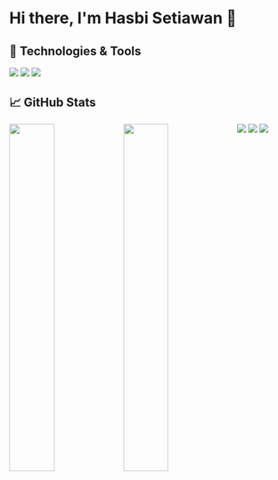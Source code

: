 # Hi there, I'm Hasbi Setiawan 👋
## 🔧 Technologies & Tools
![](https://img.shields.io/badge/OS-Linux-informational?style=flat&logo=linux&logoColor=white&color=2bbc8a)
![](https://img.shields.io/badge/Code-Python-informational?style=flat&logo=python&logoColor=white&color=2bbc8a)
![](https://img.shields.io/badge/Shell-Bash-informational?style=flat&logo=gnu-bash&logoColor=white&color=2bbc8a)


## &#x1f4c8; GitHub Stats

<div>
<a href="https://github.com/hasbisetiawan/hasbisetiawan">
  <img align="left" width="40%" src="https://github-readme-stats.vercel.app/api?username=hasbisetiawan&show_icons=true&theme=dracula">
</a>
<a href="https://github.com/hasbisetiawan/hasbisetiawan">
  <img align="left" width="40%" src="https://github-readme-stats.vercel.app/api/top-langs/?username=hasbisetiawan&layout=compact&amp;title_color=dd6387&amp;bg_color=282a36&amp;text_color=ffffff">
</a>
</div>

<img src="https://img.shields.io/badge/bootstrap-%23563D7C.svg?style=for-the-badge&logo=bootstrap&logoColor=white">
<img src="https://img.shields.io/badge/laravel-%23FF2D20.svg?style=for-the-badge&logo=laravel&logoColor=white">
<img src="https://img.shields.io/badge/jquery-%230769AD.svg?style=for-the-badge&logo=jquery&logoColor=white">




